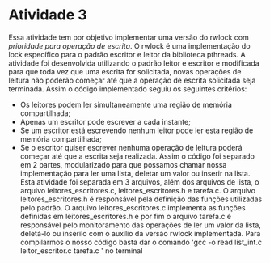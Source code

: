 # Atividade 3
Essa atividade tem por objetivo implementar uma versão do rwlock com *prioridade para operação de escrita*. O rwlock é uma implementação do lock específico para o padrão escritor e leitor da biblioteca pthreads.
A atividade foi desenvolvida utilizando o padrão leitor e escritor e modificada para que toda vez que uma escrita for solicitada, novas operações de leitura não poderão começar até que a operação de escrita solicitada seja terminada. Assim o código implementado seguiu os seguintes critérios:
* Os leitores podem ler simultaneamente uma região de memória compartilhada;
* Apenas um escritor pode escrever a cada instante;
* Se um escritor está escrevendo nenhum leitor pode ler esta região de memória compartilhada;
* Se o escritor quiser escrever nenhuma operação de leitura poderá começar até que a escrita seja realizada.
Assim o código foi separado em 2 partes, modularizado para que possamos chamar nossa implementação para ler uma lista, deletar um valor ou inserir na lista.
Esta atividade foi separada em 3 arquivos, além dos arquivos de lista, o arquivo leitores_escritores.c, leitores_escritores.h e tarefa.c.
O arquivo leitores_escritores.h é responsável pela definição das funções utilizadas pelo padrão. O arquivo leitores_escritores.c implementa as funções definidas em leitores_escritores.h e por fim o arquivo tarefa.c é responsável pelo monitoramento das operações de ler um valor da lista, deletá-lo ou inserilo com o auxílio da versão rwlock implementada.
Para compilarmos o nosso código basta dar o comando 'gcc -o read list_int.c leitor_escritor.c tarefa.c ' no terminal

